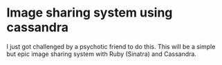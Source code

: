 # Image sharing system using cassandra

I just got challenged by a psychotic friend to do this. This will be a simple but epic image sharing system with Ruby (Sinatra) and Cassandra. 